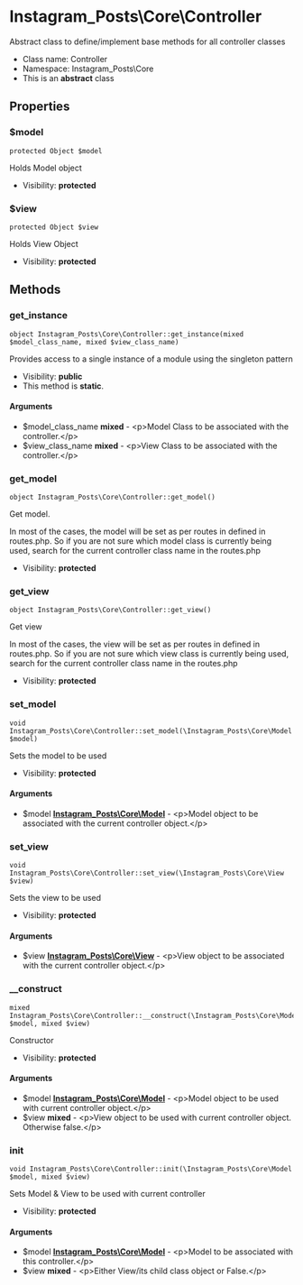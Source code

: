 Instagram_Posts\Core\Controller
===============

Abstract class to define/implement base methods for all controller classes




* Class name: Controller
* Namespace: Instagram_Posts\Core
* This is an **abstract** class





Properties
----------


### $model

    protected Object $model

Holds Model object



* Visibility: **protected**


### $view

    protected Object $view

Holds View Object



* Visibility: **protected**


Methods
-------


### get_instance

    object Instagram_Posts\Core\Controller::get_instance(mixed $model_class_name, mixed $view_class_name)

Provides access to a single instance of a module using the singleton pattern



* Visibility: **public**
* This method is **static**.


#### Arguments
* $model_class_name **mixed** - &lt;p&gt;Model Class to be associated with the controller.&lt;/p&gt;
* $view_class_name **mixed** - &lt;p&gt;View Class to be associated with the controller.&lt;/p&gt;



### get_model

    object Instagram_Posts\Core\Controller::get_model()

Get model.

In most of the cases, the model will be set as per routes in defined in routes.php.
So if you are not sure which model class is currently being used, search for the
current controller class name in the routes.php

* Visibility: **protected**




### get_view

    object Instagram_Posts\Core\Controller::get_view()

Get view

In most of the cases, the view will be set as per routes in defined in routes.php.
So if you are not sure which view class is currently being used, search for the
current controller class name in the routes.php

* Visibility: **protected**




### set_model

    void Instagram_Posts\Core\Controller::set_model(\Instagram_Posts\Core\Model $model)

Sets the model to be used



* Visibility: **protected**


#### Arguments
* $model **[Instagram_Posts\Core\Model](Instagram_Posts-Core-Model.md)** - &lt;p&gt;Model object to be associated with the current controller object.&lt;/p&gt;



### set_view

    void Instagram_Posts\Core\Controller::set_view(\Instagram_Posts\Core\View $view)

Sets the view to be used



* Visibility: **protected**


#### Arguments
* $view **[Instagram_Posts\Core\View](Instagram_Posts-Core-View.md)** - &lt;p&gt;View object to be associated with the current controller object.&lt;/p&gt;



### __construct

    mixed Instagram_Posts\Core\Controller::__construct(\Instagram_Posts\Core\Model $model, mixed $view)

Constructor



* Visibility: **protected**


#### Arguments
* $model **[Instagram_Posts\Core\Model](Instagram_Posts-Core-Model.md)** - &lt;p&gt;Model object to be used with current controller object.&lt;/p&gt;
* $view **mixed** - &lt;p&gt;View object to be used with current controller object. Otherwise false.&lt;/p&gt;



### init

    void Instagram_Posts\Core\Controller::init(\Instagram_Posts\Core\Model $model, mixed $view)

Sets Model & View to be used with current controller



* Visibility: **protected**


#### Arguments
* $model **[Instagram_Posts\Core\Model](Instagram_Posts-Core-Model.md)** - &lt;p&gt;Model to be associated with this controller.&lt;/p&gt;
* $view **mixed** - &lt;p&gt;Either View/its child class object or False.&lt;/p&gt;


